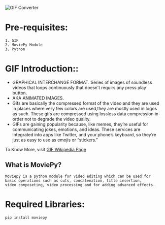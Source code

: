 ![GIF Converter](https://user-images.githubusercontent.com/62085086/104692448-0772ac80-572e-11eb-9e53-aed814d57111.png)

Pre-requisites:
==========================
```
1. GIF
2. MoviePy Module
3. Python 
```

GIF Introduction::
==========================
- GRAPHICAL INTERCHANGE FORMAT. Series of images of soundless videos that loops continuously that doesn't requirs any press play button. 
- AKA ANIMATED IMAGES.
- Gifs are basically the compressed format of the video and they are used in places where very few colors are used,they are mostly used in logos as such. These gifs are compressed using lossless data compression in-order not to degrade the video quality.
- GIFs are gaining popularity because, like memes, they’re useful for communicating jokes, emotions, and ideas. These services are integrated into apps like Twitter, and your phone’s keyboard, so they’re just as easy to use as emojis or “stickers.”

To Know More, visit [GIF Wikipedia Page](https://en.wikipedia.org/wiki/GIF)

## What is MoviePy?
```
Moviepy is a python module for video editing which can be used for basic operations such as cuts, concatenation, title insertion,
video composeting, video processing and for adding advanced effects.
```

Required Libraries:
==========================
```
pip install moviepy
```
